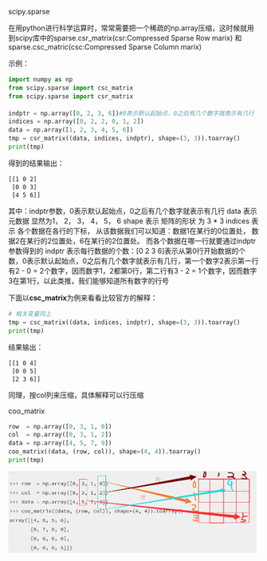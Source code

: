 scipy.sparse

在用python进行科学运算时，常常需要把一个稀疏的np.array压缩，这时候就用到scipy库中的sparse.csr_matrix(csr:Compressed Sparse Row marix) 和sparse.csc_matric(csc:Compressed Sparse Column marix)

示例：
```python
import numpy as np
from scipy.sparse import csc_matrix
from scipy.sparse import csr_matrix

indptr = np.array([0, 2, 3, 6])#0表示默认起始点，0之后有几个数字就表示有几行
indices = np.array([0, 2, 2, 0, 1, 2])
data = np.array([1, 2, 3, 4, 5, 6])
tmp = csr_matrix((data, indices, indptr), shape=(3, 3)).toarray()
print(tmp)
```

得到的结果输出：
```shell
[[1 0 2]
 [0 0 3]
 [4 5 6]]
```

其中：indptr参数，0表示默认起始点，0之后有几个数字就表示有几行
data 表示 元数据 显然为1， 2， 3， 4， 5， 6
shape 表示 矩阵的形状 为 3 * 3
indices 表示 各个数据在各行的下标， 从该数据我们可以知道：数据1在某行的0位置处， 数据2在某行的2位置处，6在某行的2位置处。
而各个数据在哪一行就要通过indptr参数得到的
indptr 表示每行数据的个数：[0 2 3 6]表示从第0行开始数据的个数，0表示默认起始点，0之后有几个数字就表示有几行，第一个数字2表示第一行有2 - 0 = 2个数字，因而数字1，2都第0行，第二行有3 - 2 = 1个数字，因而数字3在第1行，以此类推，我们能够知道所有数字的行号


下面以**csc_matrix**为例来看看比较官方的解释：
```python
# 相关变量同上
tmp = csc_matrix((data, indices, indptr), shape=(3, 3)).toarray()
print(tmp)
```

结果输出：
```shell
[[1 0 4]
 [0 0 5]
 [2 3 6]]
```

同理，按col列来压缩，具体解释可以行压缩


coo_matrix

```python
row  = np.array([0, 3, 1, 0])
col  = np.array([0, 3, 1, 2])
data = np.array([4, 5, 7, 9])
coo_matrix((data, (row, col)), shape=(4, 4)).toarray()
print(tmp)
```
![sparse_demo](./pics/sparse_demo.png)
